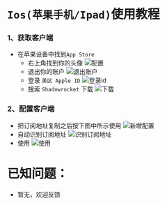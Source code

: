 # `Ios(苹果手机/Ipad)`使用教程

### 1、获取客户端
- 在苹果设备中找到`App Store`
  - 右上角找到你的头像
  ![配置](a.png)
  - 退出你的账户
  ![退出账户](b.png)
  - 登录 `美区 Apple ID`
  ![登录id](c.png)
  - 搜索 `Shadowrocket` 下载
  ![下载](d.png)

### 2、配置客户端
- 把订阅地址复制之后按下图中所示使用
![新增配置](1.png)
- 自动识别订阅地址
![识别订阅地址](2.png)
- 使用
![使用](3.png)


# 已知问题：
- 暂无，欢迎反馈